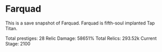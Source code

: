 Farquad
===
This is a save snapshot of Farquad. Farquad is fifth-soul implanted Tap Titan. 

Total prestiges: 28
Relic Damage: 58651%
Total Relics: 293.52k
Current Stage: 2100